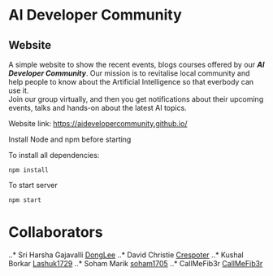 # AI Developer Community
## Website

A simple website to show the recent events, blogs courses offered by our **_AI Developer Community_**. Our mission is to revitalise local community and help people to know about the Artificial Intelligence so that everbody can use it.  
Join our group virtually, and then you get notifications about their upcoming events, talks and hands-on about the latest AI topics.

Website link: https://aidevelopercommunity.github.io/

Install Node and npm before starting

To install all dependencies:
```
npm install
```
To start server 
```
npm start
```

# Collaborators

..* Sri Harsha Gajavalli [DongLee](https://github.com/SriHarshaGajavalli)
..* David Christie [Crespoter](https://github.com/crespoter)
..* Kushal Borkar [Lashuk1729](https://github.com/Lashuk1729)
..* Soham Marik [soham1705](https://github.com/soham1705)
..* CallMeFib3r [CallMeFib3r](https://github.com/CallMeFib3r)

